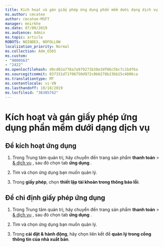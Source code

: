 ```yaml
---
title: Kích hoạt và gán giấy phép ứng dụng phần mềm dưới dạng dịch vụ
ms.author: cmcatee
author: cmcatee-MSFT
manager: mnirkhe
ms.date: 07/09/2019
ms.audience: Admin
ms.topic: article
ROBOTS: NOINDEX, NOFOLLOW
localization_priority: Normal
ms.collection: Adm_O365
ms.custom:
- "9000563"
- "2422"
ms.openlocfilehash: d9cd02a778a7a979271b38e3df06c5bc7c1bdf6a
ms.sourcegitcommit: 037331d71f06750d972c0b6278b23bb15c4806ca
ms.translationtype: MT
ms.contentlocale: vi-VN
ms.lasthandoff: 10/18/2019
ms.locfileid: "36385742"
---
```

# <a name="activate-and-assign-software-as-a-service-app-licenses"></a>Kích hoạt và gán giấy phép ứng dụng phần mềm dưới dạng dịch vụ 

## <a name="to-activate-apps"></a>Để kích hoạt ứng dụng

1. Trong Trung tâm quản trị, hãy chuyển đến trang sản phẩm **thanh toán** > [& dịch vụ](https://go.microsoft.com/fwlink/p/?linkid=842054) , sau đó chọn tab **ứng dụng** .

2. Tìm và chọn ứng dụng bạn muốn quản lý.

3. Trong **giấy phép**, chọn **thiết lập tài khoản trong thông báo lỗi**.  

## <a name="to-assign-app-licenses"></a>Để chỉ định giấy phép ứng dụng

1. Trong Trung tâm quản trị, hãy chuyển đến trang sản phẩm **thanh toán** > [& dịch vụ](https://go.microsoft.com/fwlink/p/?linkid=842054) , sau đó chọn tab **ứng dụng** .

2. Tìm và chọn ứng dụng bạn muốn quản lý.  

3. Trong **cài đặt & hành động**, hãy chọn liên kết để **quản lý trong cổng thông tin của nhà xuất bản**.